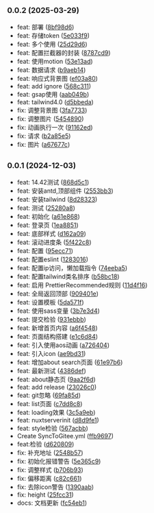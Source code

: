 ## <small>0.0.2 (2025-03-29)</small>

- feat: 部署 ([8bf98d6](https://github.com/xbysir/nuxt3-demo/commit/8bf98d6))
- feat: 存储token ([5e033f9](https://github.com/xbysir/nuxt3-demo/commit/5e033f9))
- feat: 多个使用 ([25d29d6](https://github.com/xbysir/nuxt3-demo/commit/25d29d6))
- feat: 配置拦截器的封装 ([8787cd9](https://github.com/xbysir/nuxt3-demo/commit/8787cd9))
- feat: 使用motion ([53e13ad](https://github.com/xbysir/nuxt3-demo/commit/53e13ad))
- feat: 数据请求 ([b9aeb14](https://github.com/xbysir/nuxt3-demo/commit/b9aeb14))
- feat: 响应式背景图 ([ef03a80](https://github.com/xbysir/nuxt3-demo/commit/ef03a80))
- feat: add ignore ([568c311](https://github.com/xbysir/nuxt3-demo/commit/568c311))
- feat: gsap使用 ([aab049b](https://github.com/xbysir/nuxt3-demo/commit/aab049b))
- feat: tailwind4.0 ([d5bbeda](https://github.com/xbysir/nuxt3-demo/commit/d5bbeda))
- fix: 调整背景图 ([3fa7733](https://github.com/xbysir/nuxt3-demo/commit/3fa7733))
- fix: 调整图片 ([5454890](https://github.com/xbysir/nuxt3-demo/commit/5454890))
- fix: 动画执行一次 ([91162ed](https://github.com/xbysir/nuxt3-demo/commit/91162ed))
- fix: 请求 ([b2a85e5](https://github.com/xbysir/nuxt3-demo/commit/b2a85e5))
- fix: 图片 ([a67677c](https://github.com/xbysir/nuxt3-demo/commit/a67677c))

## <small>0.0.1 (2024-12-03)</small>

- feat: 14.42测试 ([868d5c1](https://github.com/xbysir/nuxt3-demo/commit/868d5c1))
- feat: 安装antd,顶部组件 ([2553bb3](https://github.com/xbysir/nuxt3-demo/commit/2553bb3))
- feat: 安装tailwind ([8d28323](https://github.com/xbysir/nuxt3-demo/commit/8d28323))
- feat: 测试 ([25280a8](https://github.com/xbysir/nuxt3-demo/commit/25280a8))
- feat: 初始化 ([a61e868](https://github.com/xbysir/nuxt3-demo/commit/a61e868))
- feat: 登录页 ([1ea8851](https://github.com/xbysir/nuxt3-demo/commit/1ea8851))
- feat: 底部样式 ([d162a09](https://github.com/xbysir/nuxt3-demo/commit/d162a09))
- feat: 滚动进度条 ([5f422c8](https://github.com/xbysir/nuxt3-demo/commit/5f422c8))
- feat: 配置 ([95ecc71](https://github.com/xbysir/nuxt3-demo/commit/95ecc71))
- feat: 配置eslint ([1283016](https://github.com/xbysir/nuxt3-demo/commit/1283016))
- feat: 配置ip访问，懒加载指令 ([74eeba5](https://github.com/xbysir/nuxt3-demo/commit/74eeba5))
- feat: 配置tailwind类名排序 ([b58bc18](https://github.com/xbysir/nuxt3-demo/commit/b58bc18))
- feat: 启用 PrettierRecommended规则 ([11d4f16](https://github.com/xbysir/nuxt3-demo/commit/11d4f16))
- feat: 全局返回顶部 ([909401e](https://github.com/xbysir/nuxt3-demo/commit/909401e))
- feat: 设置模板 ([5da571f](https://github.com/xbysir/nuxt3-demo/commit/5da571f))
- feat: 使用sass变量 ([3b7e3d4](https://github.com/xbysir/nuxt3-demo/commit/3b7e3d4))
- feat: 提交检验 ([931ebbb](https://github.com/xbysir/nuxt3-demo/commit/931ebbb))
- feat: 新增首页内容 ([a6f4548](https://github.com/xbysir/nuxt3-demo/commit/a6f4548))
- feat: 页面结构搭建 ([e1c6d84](https://github.com/xbysir/nuxt3-demo/commit/e1c6d84))
- feat: 引入使用aos动画 ([a726404](https://github.com/xbysir/nuxt3-demo/commit/a726404))
- feat: 引入icon ([ae9bd31](https://github.com/xbysir/nuxt3-demo/commit/ae9bd31))
- feat: 增加about search页面 ([61e97b6](https://github.com/xbysir/nuxt3-demo/commit/61e97b6))
- feat: 最新测试 ([4386def](https://github.com/xbysir/nuxt3-demo/commit/4386def))
- feat: about静态页 ([9aa2f6d](https://github.com/xbysir/nuxt3-demo/commit/9aa2f6d))
- feat: add release ([23026c0](https://github.com/xbysir/nuxt3-demo/commit/23026c0))
- feat: git忽略 ([69fa85d](https://github.com/xbysir/nuxt3-demo/commit/69fa85d))
- feat: list页面 ([c7dd8c8](https://github.com/xbysir/nuxt3-demo/commit/c7dd8c8))
- feat: loading效果 ([3c5a9eb](https://github.com/xbysir/nuxt3-demo/commit/3c5a9eb))
- feat: nuxtserverinit ([d8d9fe1](https://github.com/xbysir/nuxt3-demo/commit/d8d9fe1))
- feat: style检验 ([567acbb](https://github.com/xbysir/nuxt3-demo/commit/567acbb))
- Create SyncToGitee.yml ([ffb9697](https://github.com/xbysir/nuxt3-demo/commit/ffb9697))
- feat:检验 ([d620809](https://github.com/xbysir/nuxt3-demo/commit/d620809))
- fix: 补充地址 ([2548b57](https://github.com/xbysir/nuxt3-demo/commit/2548b57))
- fix: 初始化报错警告 ([5e365c9](https://github.com/xbysir/nuxt3-demo/commit/5e365c9))
- fix: 调整样式 ([b706b93](https://github.com/xbysir/nuxt3-demo/commit/b706b93))
- fix: 偏移距离 ([c82c661](https://github.com/xbysir/nuxt3-demo/commit/c82c661))
- fix: 去除icon警告 ([1390aab](https://github.com/xbysir/nuxt3-demo/commit/1390aab))
- fix: height ([25fcc31](https://github.com/xbysir/nuxt3-demo/commit/25fcc31))
- docs: 文档更新 ([fc54eb1](https://github.com/xbysir/nuxt3-demo/commit/fc54eb1))
